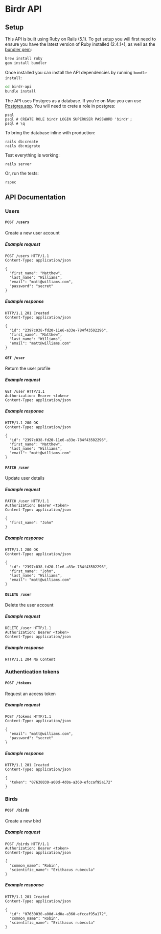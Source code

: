 # Birdr API

## Setup

This API is built using Ruby on Rails (5.1). To get setup you will first need to ensure you have the latest version of Ruby installed (2.4.1+), as well as the [bundler gem](http://bundler.io/):

```bash
brew install ruby
gem install bundler
```

Once installed you can install the API dependencies by running `bundle install`:

```bash
cd birdr-api
bundle install
```

The API uses Postgres as a database. If you're on Mac you can use [Postgres.app](https://postgresapp.com/). You will need to crete a role in postgres:

```
psql
psql # CREATE ROLE birdr LOGIN SUPERUSER PASSWORD 'birdr';
psql # \q
```

To bring the database inline with production:

```
rails db:create
rails db:migrate
```

Test everything is working:

```
rails server
```

Or, run the tests:

```
rspec
```

## API Documentation

### Users
#### `POST /users`

Create a new user account

##### Example request
```http
POST /users HTTP/1.1
Content-Type: application/json

{
  "first_name": "Matthew",
  "last_name": "Williams",
  "email": "matt@williams.com",
  "password": "secret"
}
```

##### Example response

```http
HTTP/1.1 201 Created
Content-Type: application/json

{
  "id": "2397c038-fd20-11e6-a33e-784f43502296",
  "first_name": "Matthew",
  "last_name": "Williams",
  "email": "matt@williams.com"
}
```

#### `GET /user`

Return the user profile

##### Example request
```http
GET /user HTTP/1.1
Authorization: Bearer <token>
Content-Type: application/json
```

##### Example response
```http
HTTP/1.1 200 OK
Content-Type: application/json

{
  "id": "2397c038-fd20-11e6-a33e-784f43502296",
  "first_name": "Matthew",
  "last_name": "Williams",
  "email": "matt@williams.com"
}
```

#### `PATCH /user`

Update user details

##### Example request
```http
PATCH /user HTTP/1.1
Authorization: Bearer <token>
Content-Type: application/json

{
  "first_name": "John"
}
```

##### Example response
```http
HTTP/1.1 200 OK
Content-Type: application/json

{
  "id": "2397c038-fd20-11e6-a33e-784f43502296",
  "first_name": "John",
  "last_name": "Williams",
  "email": "matt@williams.com"
}
```

#### `DELETE /user`

Delete the user account

##### Example request
```http
DELETE /user HTTP/1.1
Authorization: Bearer <token>
Content-Type: application/json
```

##### Example response
```http
HTTP/1.1 204 No Content
```

### Authentication tokens
#### `POST /tokens`

Request an access token

##### Example request
```http
POST /tokens HTTP/1.1
Content-Type: application/json

{
  "email": "matt@williams.com",
  "password": "secret"
}
```

##### Example response

```http
HTTP/1.1 201 Created
Content-Type: application/json

{
  "token": "07630030-a00d-4d0a-a360-efccaf95a172"
}
```

### Birds
#### `POST /birds`

Create a new bird

##### Example request
```http
POST /birds HTTP/1.1
Authorization: Bearer <token>
Content-Type: application/json

{
  "common_name": "Robin",
  "scientific_name": "Erithacus rubecula"
}
```

##### Example response
```http
HTTP/1.1 201 Created
Content-Type: application/json

{
  "id": "07630030-a00d-4d0a-a360-efccaf95a172",
  "common_name": "Robin",
  "scientific_name": "Erithacus rubecula"
}
